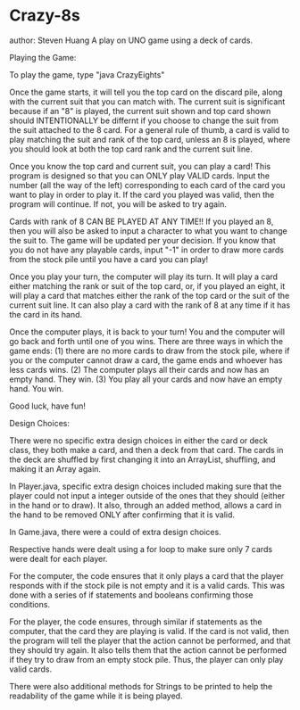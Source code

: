 # Crazy-8s
author: Steven Huang
A play on UNO game using a deck of cards.

Playing the Game:

To play the game, type "java CrazyEights"

Once the game starts, it will tell you the top card on the discard pile,
along with the current suit that you can match with. The current suit is significant
because if an "8" is played, the current suit shown and top card shown
should INTENTIONALLY be differnt if you choose to change the suit from
the suit attached to the 8 card. For a general rule of thumb, a card is valid to
play matching the suit and rank of the top card, unless an 8 is played, where 
you should look at both the top card rank and the current suit line.

Once you know the top card and current suit, you can play a card!
This program is designed so that you can ONLY play VALID cards.
Input the number (all the way of the left) corresponding to each card of the 
card you want to play in order to play it. If the card you played was valid,
then the program will continue. If not, you will be asked to try again.

Cards with rank of 8 CAN BE PLAYED AT ANY TIME!!
If you played an 8, then you will also be asked to input a character
to what you want to change the suit to. The game will be updated per
your decision. If you know that you do not have any playable cards,
input "-1" in order to draw more cards from the stock pile until you
have a card you can play!

Once you play your turn, the computer will play its turn. It will play
a card either matching the rank or suit of the top card, or, if you played an eight,
it will play a card that matches either the rank of the top card or the 
suit of the current suit line. It can also play a card with the rank of 8
at any time if it has the card in its hand.

Once the computer plays, it is back to your turn! You and the computer
will go back and forth until one of you wins. There are three ways in which
the game ends: (1) there are no more cards to draw from the stock pile, where
if you or the computer cannot draw a card, the game ends and whoever has less
cards wins. (2) The computer plays all their cards and now has an empty hand. They win.
(3) You play all your cards and now have an empty hand. You win.

Good luck, have fun!

Design Choices:

There were no specific extra design choices in either the card or deck class,
they both make a card, and then a deck from that card. The cards in the deck
are shuffled by first changing it into an ArrayList, shuffling, and making it
an Array again.

In Player.java, specific extra design choices included making sure that the
player could not input a integer outside of the ones that they should (either in
the hand or to draw). It also, through an added method, allows a card in the 
hand to be removed ONLY after confirming that it is valid.

In Game.java, there were a could of extra design choices.

Respective hands were dealt using a for loop to make sure only 
7 cards were dealt for each player.

For the computer, the code ensures that it only plays a card
that the player responds with if the stock pile is not empty
and it is a valid cards. This was done with a series of
if statements and booleans confirming those conditions. 

For the player, the code ensures, through similar if statements
as the computer, that the card they are playing is valid. If the 
card is not valid, then the program will tell the player that the action
cannot be performed, and that they should try again. It also tells them
that the action cannot be performed if they try to draw from an empty
stock pile. Thus, the player can only play valid cards.

There were also additional methods for Strings to be printed to help
the readability of the game while it is being played.

